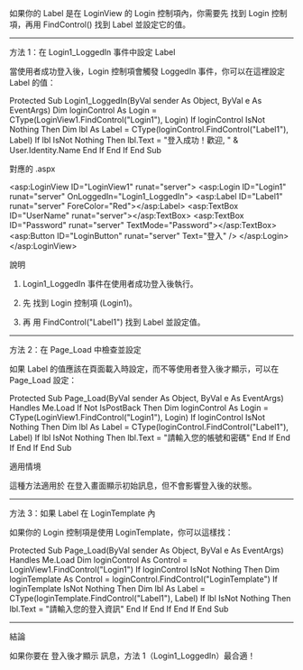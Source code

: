 如果你的 Label 是在 LoginView 的 Login 控制項內，你需要先 找到 Login 控制項，再用 FindControl() 找到 Label 並設定它的值。


---

方法 1：在 Login1_LoggedIn 事件中設定 Label

當使用者成功登入後，Login 控制項會觸發 LoggedIn 事件，你可以在這裡設定 Label 的值：

Protected Sub Login1_LoggedIn(ByVal sender As Object, ByVal e As EventArgs)
    Dim loginControl As Login = CType(LoginView1.FindControl("Login1"), Login)
    If loginControl IsNot Nothing Then
        Dim lbl As Label = CType(loginControl.FindControl("Label1"), Label)
        If lbl IsNot Nothing Then
            lbl.Text = "登入成功！歡迎, " & User.Identity.Name
        End If
    End If
End Sub

對應的 .aspx

<asp:LoginView ID="LoginView1" runat="server">
    <AnonymousTemplate>
        <asp:Login ID="Login1" runat="server" OnLoggedIn="Login1_LoggedIn">
            <LayoutTemplate>
                <asp:Label ID="Label1" runat="server" ForeColor="Red"></asp:Label>
                <asp:TextBox ID="UserName" runat="server"></asp:TextBox>
                <asp:TextBox ID="Password" runat="server" TextMode="Password"></asp:TextBox>
                <asp:Button ID="LoginButton" runat="server" Text="登入" />
            </LayoutTemplate>
        </asp:Login>
    </AnonymousTemplate>
</asp:LoginView>

說明

1. Login1_LoggedIn 事件在使用者成功登入後執行。


2. 先 找到 Login 控制項 (Login1)。


3. 再 用 FindControl("Label1") 找到 Label 並設定值。




---

方法 2：在 Page_Load 中檢查並設定

如果 Label 的值應該在頁面載入時設定，而不等使用者登入後才顯示，可以在 Page_Load 設定：

Protected Sub Page_Load(ByVal sender As Object, ByVal e As EventArgs) Handles Me.Load
    If Not IsPostBack Then
        Dim loginControl As Login = CType(LoginView1.FindControl("Login1"), Login)
        If loginControl IsNot Nothing Then
            Dim lbl As Label = CType(loginControl.FindControl("Label1"), Label)
            If lbl IsNot Nothing Then
                lbl.Text = "請輸入您的帳號和密碼"
            End If
        End If
    End If
End Sub

適用情境

這種方法適用於 在登入畫面顯示初始訊息，但不會影響登入後的狀態。



---

方法 3：如果 Label 在 LoginTemplate 內

如果你的 Login 控制項是使用 LoginTemplate，你可以這樣找：

Protected Sub Page_Load(ByVal sender As Object, ByVal e As EventArgs) Handles Me.Load
    Dim loginControl As Control = LoginView1.FindControl("Login1")
    If loginControl IsNot Nothing Then
        Dim loginTemplate As Control = loginControl.FindControl("LoginTemplate")
        If loginTemplate IsNot Nothing Then
            Dim lbl As Label = CType(loginTemplate.FindControl("Label1"), Label)
            If lbl IsNot Nothing Then
                lbl.Text = "請輸入您的登入資訊"
            End If
        End If
    End If
End Sub


---

結論

如果你要在 登入後才顯示 訊息，方法 1（Login1_LoggedIn）最合適！


